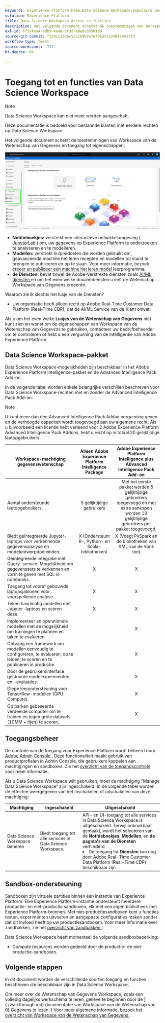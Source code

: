 ```yaml
---
keywords: Experience Platform;home;Data Science Workspace;populaire onderwerpen;toegangscontrole;sandbox;inlichtingenpakket;dsw-functies;dsw-toegang;Adobe Experience Platform Intelligence;intelligentie;aep-inlichtingenpakket
solution: Experience Platform
title: Data Science Workspace Access en functies
description: Het volgende document schetst de toestemmingen van Workspace van de Wetenschap van Gegevens en toegang tot eigenschappen.
exl-id: 6759fea4-adb9-4e4e-9f3d-e0e8c885b1dd
source-git-commit: f129c215ebc5dc169b9a7ef9b3faa3463ab413f3
workflow-type: tm+mt
source-wordcount: '717'
ht-degree: 0%

---
```


# Toegang tot en functies van Data Science Workspace

>[!NOTE]
>
>Data Science Workspace kan niet meer worden aangeschaft.
>
>Deze documentatie is bedoeld voor bestaande klanten met eerdere rechten op Data Science Workspace.

Het volgende document schetst de toestemmingen van Workspace van de Wetenschap van Gegevens en toegang tot eigenschappen.

![ de lusjes van DSW ](./images/access/platform-tabs.png)

- **Notitieboekjes:** verstrekt een interactieve ontwikkelomgeving ([ JupyterLab ](./jupyterlab/overview.md)) om, uw gegevens op Experience Platform te onderzoeken te analyseren en te modelleren.
- **Modellen:** verstrekt hulpmiddelen die worden gebruikt om, geavanceerde machine het leren recepten en modellen tot stand te brengen te publiceren en op te slaan. Voor meer informatie, bezoek [ creeer en publiceer een machine het leren model ](./models-recipes/create-publish-model.md) leerprogramma.
- **de Diensten:** bevat zowel de Adobe-Verstrekte diensten zoals [ AI/ML diensten ](../intelligent-services/home.md) en om het even welke douanediensten u met de Wetenschap Workspace van Gegevens creeerde.

Waarom zie ik slechts het lusje van de Diensten?

- Uw organisatie heeft alleen recht op Adobe Real-Time Customer Data Platform (Real-Time CDP), dat de AI/ML Service van de Klant omvat.

Als u om het even welke **Lusjes van de Wetenschap van Gegevens** niet kunt zien en wenst om de eigenschappen van Workspace van de Wetenschap van Gegevens te gebruiken, contacteer uw bedrijfbeheerder om te controleren of hebt u een vergunning van de Intelligentie van Adobe Experience Platform.

## Data Science Workspace-pakket

Data Science Workspace-mogelijkheden zijn beschikbaar in het Adobe Experience Platform Intelligence-pakket en de Advanced Intelligence Pack Add-on

In de volgende tabel worden enkele belangrijke verschillen beschreven voor Data Science Workspace-rechten met en zonder de Advanced Intelligence Pack Add-on:

>[!NOTE]
>
>U kunt meer dan één Advanced Intelligence Pack Addon vergunning geven en de verhoogde capaciteit wordt toegevoegd aan uw algemene recht. Als u bijvoorbeeld een licentie hebt verleend voor 2 Adobe Experience Platform Advanced Intelligence Pack Addons, hebt u recht op in totaal 20 gelijktijdige laptopgebruikers.

| Workspace-machtiging gegevenswetenschap | Alleen Adobe Experience Platform Intelligence Package | Adobe Experience Platform Intelligence plus Advanced Intelligence Pack Add-on |
| --- | :---: | :---: |
| Aantal ondersteunde laptopgebruikers. | 5 gelijktijdige gebruikers | Met het eerste pakket worden 5 gelijktijdige gebruikers toegevoegd en met extra aankopen worden 10 gelijktijdige gebruikers per pakket toegevoegd. |
| Biedt geïntegreerde Jupyter-laptops voor verkennende gegevensanalyse en modelontwerpdoeleinden. | X (Ondersteunt R-, Python- en Scala-bibliotheken) | X (Voegt PySpark en de bibliotheken van XML van de Vonk toe) |
| Geïntegreerde integratie met Query-service. Mogelijkheid om gegevenssets te verkennen en vorm te geven met SQL in notebooks. | X | X |
| Toegang tot vooraf gebouwde laptopsjablonen voor voorspellende analyse. | X | X |
| Teken handmatig modellen met Jupyter-laptops en scoren deze. | X | X |
| Implementeer en operationele modellen met de mogelijkheid om trainingen te plannen en taken te evalueren. | | X |
| Ontvang een framework om modellen eenvoudig te configureren, te evalueren, op te leiden, te scoren en te publiceren in productie. |  | X |
| Door de gebruikersinterface gestuurde modelexperimenten en -evaluaties. | | X |
| Diepe leerondersteuning voor Tensorflow-modellen (GPU Compute). | | X |
| Op parken gebaseerde verdeelde computer om te trainen en tegen grote datasets (10MM + rijen) te scoren. | | X |

## Toegangsbeheer

De controle van de toegang voor Experience Platform wordt beheerd door [ Adobe Admin Console ](https://adminconsole.adobe.com). Deze functionaliteit maakt gebruik van productprofielen in Admin Console, die gebruikers koppelen aan machtigingen en sandboxen. Zie het [ overzicht van de toegangscontrole ](../access-control/home.md) voor meer informatie.

Als u Data Science Workspace wilt gebruiken, moet de machtiging &quot;Manage Data Science Workspace&quot; zijn ingeschakeld. In de volgende tabel worden de effecten weergegeven van het inschakelen of uitschakelen van deze machtiging:

| Machtiging | Ingeschakeld | Uitgeschakeld |
|---|---|---|
| Data Science Workspace beheren | Biedt toegang tot alle services in Data Science Workspace. | API- en UI-toegang tot alle services in Data Science Workspace is uitgeschakeld. Terwijl onbruikbaar gemaakt, wordt het selecteren van de **Notitieboekjes**, **Modellen**, en **de pagina&#39;s van de Diensten** verhinderd. <li>De toegang tot **Diensten** kan nog door Adobe Real-Time Customer Data Platform (Real-Time CDP) beschikbaar zijn.</li> |

## Sandbox-ondersteuning

Sandboxen zijn virtuele partities binnen één instantie van Experience Platform. Elke Experience Platform-instantie ondersteunt meerdere productie- en niet-productie sandboxen, elk met een eigen bibliotheek met Experience Platform-bronnen. Met niet-productiesandboxen kunt u functies testen, experimenten uitvoeren en aangepaste configuraties maken zonder dat dit invloed heeft op uw productiesandboxen. Voor meer informatie over zandbakken, zie het [ overzicht van zandbakken ](../sandboxes/home.md).

Data Science Workspace heeft momenteel de volgende sandboxbeperking:

- Compute resources worden gedeeld door de productie- en niet-productie-sandboxen.

## Volgende stappen

In dit document worden de verschillende soorten toegang en functies beschreven die beschikbaar zijn in Data Science Workspace.

Om meer over de Wetenschap van Gegevens Workspace, zoals een volledig dagelijks werkschema te leren, gelieve te beginnen door de ](./walkthrough.md) documentatie van Workspace van de Wetenschap van 0} Gegevens te lezen. [ Voor meer algemene informatie, bezoek het [ overzicht van Workspace van de Wetenschap van Gegevens ](./home.md).
